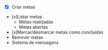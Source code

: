 - [x] Criar metas
- [x]Listar metas
    - Metas realizadas
    - Metas abertas
- [x]Marcar/desmarcar metas como concluídas
- Remover metas
- Sistema de mensagens
